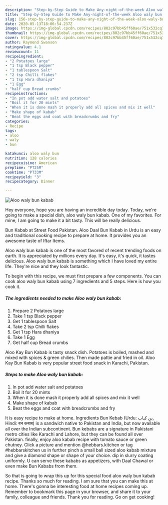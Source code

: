 ```yaml
---
description: "Step-by-Step Guide to Make Any-night-of-the-week Aloo waly bun kabab"
title: "Step-by-Step Guide to Make Any-night-of-the-week Aloo waly bun kabab"
slug: 156-step-by-step-guide-to-make-any-night-of-the-week-aloo-waly-bun-kabab
date: 2020-05-13T18:06:54.237Z
image: https://img-global.cpcdn.com/recipes/802c97bb45ff60ae/751x532cq70/aloo-waly-bun-kabab-recipe-main-photo.jpg
thumbnail: https://img-global.cpcdn.com/recipes/802c97bb45ff60ae/751x532cq70/aloo-waly-bun-kabab-recipe-main-photo.jpg
cover: https://img-global.cpcdn.com/recipes/802c97bb45ff60ae/751x532cq70/aloo-waly-bun-kabab-recipe-main-photo.jpg
author: Raymond Swanson
ratingvalue: 4.1
reviewcount: 11
recipeingredient:
- "2 Potatoes large"
- "1 tsp Black pepper"
- "1 tablespoon Salt"
- "2 tsp Chilli flakes"
- "1 tsp Hara dhaniya"
- "1 Egg"
- "half cup Bread crumbs"
recipeinstructions:
- "In pot add water salt and potatoes"
- "Boil it for 20 mints"
- "When it is done mash it properly add all spices and mix it well"
- "Make shape of kabab"
- "Beat the eggs and coat with breadcrumbs and fry"
categories:
- Recipe
tags:
- aloo
- waly
- bun

katakunci: aloo waly bun 
nutrition: 128 calories
recipecuisine: American
preptime: "PT25M"
cooktime: "PT33M"
recipeyield: "3"
recipecategory: Dinner

---
```



![Aloo waly bun kabab](https://img-global.cpcdn.com/recipes/802c97bb45ff60ae/751x532cq70/aloo-waly-bun-kabab-recipe-main-photo.jpg)

Hey everyone, hope you are having an incredible day today. Today, we're going to make a special dish, aloo waly bun kabab. One of my favorites. For mine, I am going to make it a bit tasty. This will be really delicious.

Bun Kabab at Street Food Pakistan. Aloo Daal Bun Kabab in Urdu is an easy and traditional cooking recipe to prepare at home. It provides you an awesome taste of Iftar Items.

Aloo waly bun kabab is one of the most favored of recent trending foods on earth. It is appreciated by millions every day. It's easy, it's quick, it tastes delicious. Aloo waly bun kabab is something which I have loved my entire life. They're nice and they look fantastic.


To begin with this recipe, we must first prepare a few components. You can cook aloo waly bun kabab using 7 ingredients and 5 steps. Here is how you cook it.

<!--inarticleads1-->

##### The ingredients needed to make Aloo waly bun kabab:

1. Prepare 2 Potatoes large
1. Take 1 tsp Black pepper
1. Get 1 tablespoon Salt
1. Take 2 tsp Chilli flakes
1. Get 1 tsp Hara dhaniya
1. Take 1 Egg
1. Get half cup Bread crumbs


Aloo Kay Bun Kabab is tasty snack dish. Potatoes is boiled, mashed and mixed with spices &amp; green chilies. Then made pattie and fried in oil. Aloo Kay Bun Kabab is very popular street food snack in Karachi, Pakistan. 

<!--inarticleads2-->

##### Steps to make Aloo waly bun kabab:

1. In pot add water salt and potatoes
1. Boil it for 20 mints
1. When it is done mash it properly add all spices and mix it well
1. Make shape of kabab
1. Beat the eggs and coat with breadcrumbs and fry


It is easy recipe to make at home. Ingredients Bun Kebab (Urdu: بن کباب‎, Hindi: बन कबाब) is a sandwich native to Pakistan and India, but now available all over the Indian subcontinent. Bun kebabs are a signature in Pakistani metro cities like Karachi and Lahore, but they can be found all over Pakistan. finally, enjoy aloo kabab recipe with tomato sauce or green chutney. Click a picture and mention @hebbars.kitchen or tag #hebbarskitchen us in further pinch a small ball sized aloo kabab mixture and give a diamond shape or shape of your choice. dip in slurry coating uniformly. U can serve these kababs as appetizers, with Daal Chawal or even make Bun Kababs from them. 

So that is going to wrap this up for this special food aloo waly bun kabab recipe. Thanks so much for reading. I am sure that you can make this at home. There's gonna be interesting food at home recipes coming up. Remember to bookmark this page in your browser, and share it to your family, colleague and friends. Thank you for reading. Go on get cooking!
